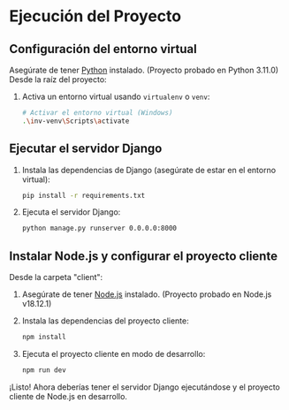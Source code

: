 # Ejecución del Proyecto

## Configuración del entorno virtual

Asegúrate de tener [Python](https://www.python.org/) instalado. (Proyecto probado en Python 3.11.0) Desde la raíz del proyecto:

1. Activa un entorno virtual usando `virtualenv` o `venv`:
    ```bash
    # Activar el entorno virtual (Windows)
    .\inv-venv\Scripts\activate
    ```

## Ejecutar el servidor Django

1. Instala las dependencias de Django (asegúrate de estar en el entorno virtual):
    ```bash
    pip install -r requirements.txt
    ```

2. Ejecuta el servidor Django:
    ```bash
    python manage.py runserver 0.0.0.0:8000
    ```

## Instalar Node.js y configurar el proyecto cliente

Desde la carpeta "client":

1. Asegúrate de tener [Node.js](https://nodejs.org/en) instalado. (Proyecto probado en Node.js v18.12.1)

2. Instala las dependencias del proyecto cliente:
    ```bash
    npm install
    ```

3. Ejecuta el proyecto cliente en modo de desarrollo:
    ```bash
    npm run dev
    ```

¡Listo! Ahora deberías tener el servidor Django ejecutándose y el proyecto cliente de Node.js en desarrollo.
